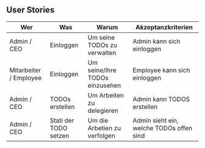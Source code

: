 ## User Stories

| Wer                     | Was                           |  Warum                          |    Akzeptanzkriterien                    |
| ------------------------|-------------------------------|---------------------------------|------------------------------------------|
| Admin / CEO             | Einloggen                     | Um seine TODOs zu verwalten     | Admin kann sich einloggen                |
| Mitarbeiter / Employee  | Einloggen                     | Um seine/Ihre TODOs einzusehen  | Employee kann sich einloggen             |
| Admin / CEO             | TODOs erstellen               | Um Arbeiten zu delegieren       | Admin kann TODOS erstellen               |
| Admin / CEO             | Stati der TODO setzen         | Um die Arbetien zu verfolgen    | Admin sieht ein, welche TODOs offen sind |        
